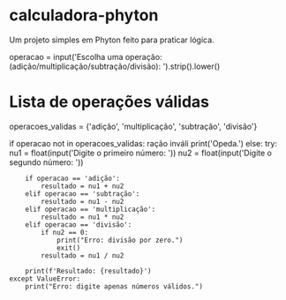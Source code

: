 # calculadora-phyton
Um projeto simples em Phyton feito para praticar lógica.

operacao = input('Escolha uma operação: (adição/multiplicação/subtração/divisão): ').strip().lower()

# Lista de operações válidas
operacoes_validas = {'adição', 'multiplicação', 'subtração', 'divisão'}

if operacao not in operacoes_validas:
 ração inváli   print('Opeda.')
else:
    try:
        nu1 = float(input('Digite o primeiro número: '))
        nu2 = float(input('Digite o segundo número: '))
        
        if operacao == 'adição':
            resultado = nu1 + nu2
        elif operacao == 'subtração':
            resultado = nu1 - nu2
        elif operacao == 'multiplicação':
            resultado = nu1 * nu2
        elif operacao == 'divisão':
            if nu2 == 0:
                print("Erro: divisão por zero.")
                exit()
            resultado = nu1 / nu2

        print(f'Resultado: {resultado}')
    except ValueError:
        print("Erro: digite apenas números válidos.")
